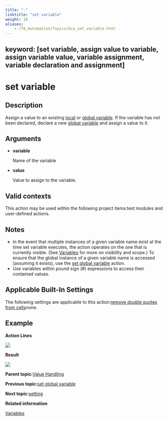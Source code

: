 ```yaml
--- 
title: "-"
linktitle: "set variable"
weight: 10
aliases: 
    - /TA_Automation/Topics/bia_set_variable.html
---
```

keyword: [set variable, assign value to variable, assign variable value, variable assignment, variable declaration and assignment]
---

# set variable

## Description

Assign a value to an existing [local](The_test_language_variables.html) or [global variable](The_test_language_variables.html). If the variable has not been declared, declare a new [global variable](The_test_language_variables.html) and assign a value to it.

## Arguments

-   **variable**

    Name of the variable

-   **value**

    Value to assign to the variable.


## Valid contexts

This action may be used within the following project items:test modules and user-defined actions.

## Notes

-   In the event that multiple instances of a given variable name exist at the time set variable executes, the action operates on the one that is currently visible. \(See [Variables](The_test_language_variables.html) for more on visibility and scope.\) To ensure that the global instance of a given variable name is accessed \(assuming it exists\), use the [set global variable](bia_set_global_variable.html) action.
-   Use variables within pound sign \(\#\) expressions to access their contained values.

## Applicable Built-In Settings

The following settings are applicable to this action:[remove double quotes from cells](bis_remove_double_quotes_from_cells.html)none.

## Example

**Action Lines**

![](/images//Images/bia_set_variable_pgm.png)

**Result**

![](/images//Images/bia_set_variable_res.png)

**Parent topic:**[Value Handling](/TA_Automation/Topics/bia_Value_handling.html)

**Previous topic:**[set global variable](/TA_Automation/Topics/bia_set_global_variable.html)

**Next topic:**[setting](/TA_Automation/Topics/bia_setting.html)

**Related information**  


[Variables](/TA_Automation/Topics/The_test_language_variables.html)


